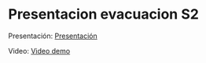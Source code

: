 # Presentacion evacuacion S2

Presentación: [Presentación](\pdf\ISPP_Week_8.pdf)

Video: [Video demo](\vid\Demo-S2.mp4)
